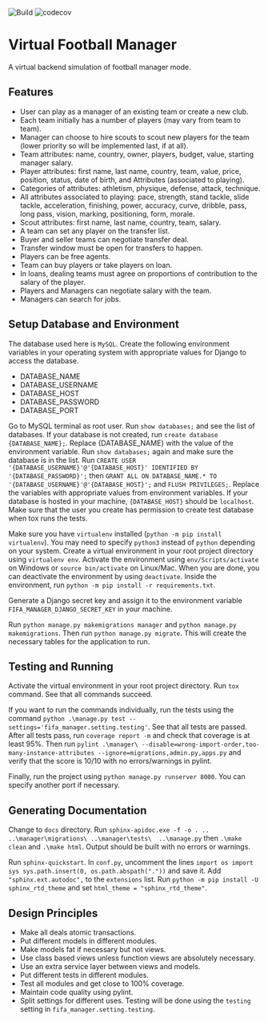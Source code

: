 ![Build](https://github.com/proafxin/football_manager/actions/workflows/test.yml/badge.svg)
![codecov](https://github.com/proafxin/football_manager/blob/develop/coverage.svg)

# Virtual Football Manager
A virtual backend simulation of football manager mode.

## Features
- User can play as a manager of an existing team or create a new club.
- Each team initially has a number of players (may vary from team to team).
- Manager can choose to hire scouts to scout new players for the team (lower priority so will be implemented last, if at all).
- Team attributes: name, country, owner, players, budget, value, starting manager salary.
- Player attributes: first name, last name, country, team, value, price, position, status, date of birth, and Attributes (associated to playing).
- Categories of attributes: athletism, physique, defense, attack, technique.
- All attributes associated to playing: pace, strength, stand tackle, slide tackle, acceleration, finishing, power, accuracy, curve, dribble, pass, long pass, vision, marking, positioning, form, morale.
- Scout attributes: first name, last name, country, team, salary.
- A team can set any player on the transfer list.
- Buyer and seller teams can negotiate transfer deal.
- Transfer window must be open for transfers to happen.
- Players can be free agents.
- Team can buy players or take players on loan.
- In loans, dealing teams must agree on proportions of contribution to the salary of the player.
- Players and Managers can negotiate salary with the team.
- Managers can search for jobs.

## Setup Database and Environment
The database used here is `MySQL`. Create the following environment variables in your operating system with appropriate values for Django to access the database.
- DATABASE_NAME
- DATABASE_USERNAME
- DATABASE_HOST
- DATABASE_PASSWORD
- DATABASE_PORT

Go to MySQL terminal as root user. Run `show databases;` and see the list of databases. If your database is not created, run `create database {DATABASE_NAME};`. Replace {DATABASE_NAME} with the value of the environment variable. Run `show databases;` again and make sure the database is in the list. Run `CREATE USER '{DATABASE_USERNAME}'@'{DATABASE_HOST}' IDENTIFIED BY '{DATABASE_PASSWORD}';` then `GRANT ALL ON DATABASE_NAME.* TO '{DATABASE_USERNAME}'@'{DATABASE_HOST}';` and `FLUSH PRIVILEGES;`. Replace the variables with appropriate values from environment variables. If your database is hosted in your machine, `{DATABASE_HOST}` should be `localhost`. Make sure that the user you create has permission to create test database when tox runs the tests.

Make sure you have `virtualenv` installed (`python -m pip install virtualenv`). You may need to specify `python3` instead of `python` depending on your system. Create a virtual environment in your root project directory using `virtualenv env`. Activate the environment using `env/Scripts/activate` on Windows or `source bin/activate` on Linux/Mac. When you are done, you can deactivate the environment by using `deactivate`. Inside the environment, run `python -m pip install -r requirements.txt`.

Generate a Django secret key and assign it to the environment variable `FIFA_MANAGER_DJANGO_SECRET_KEY` in your machine.

Run `python manage.py makemigrations manager` and `python manage.py makemigrations`. Then run `python manage.py migrate`. This will create the necessary tables for the application to run.

## Testing and Running
Activate the virtual environment in your root project directory. Run `tox` command. See that all commands succeed.

If you want to run the commands individually, run the tests using the command `python .\manage.py test --settings='fifa_manager.setting.testing'`. See that all tests are passed. After all tests pass, run `coverage report -m` and check that coverage is at least 95%. Then run `pylint .\manager\ --disable=wrong-import-order,too-many-instance-attributes --ignore=migrations,admin.py,apps.py` and verify that the score is 10/10 with no errors/warnings in pylint.

Finally, run the project using `python manage.py runserver 8000`. You can specify another port if necessary.

## Generating Documentation
Change to `docs` directory. Run `sphinx-apidoc.exe -f -o . .. ..\manager\migrations\ ..\manager\tests\  ..\manage.py` then `.\make clean` and `.\make html`. Output should be built with no errors or warnings.

Run `sphinx-quickstart`. In `conf.py`, uncomment the lines 
    ```
    import os
    import sys
    sys.path.insert(0, os.path.abspath("."))
    ```
and save it. Add `"sphinx.ext.autodoc",` to the `extensions` list. Run `python -m pip install -U sphinx_rtd_theme` and set `html_theme = "sphinx_rtd_theme"`.

## Design Principles
- Make all deals atomic transactions.
- Put different models in different modules.
- Make models fat if necessary but not views.
- Use class based views unless function views are absolutely necessary.
- Use an extra service layer between views and models.
- Put different tests in different modules.
- Test all modules and get close to 100% coverage.
- Maintain code quality using pylint.
- Split settings for different uses. Testing will be done using the `testing` setting in `fifa_manager.setting.testing`.
